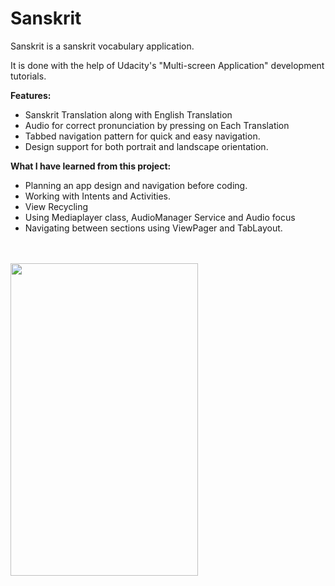 # Sanskrit
Sanskrit is a sanskrit vocabulary application.

It is done with the help of Udacity's "Multi-screen Application" development tutorials.
   

 **Features:**
 -   Sanskrit Translation along with English Translation
 -   Audio for correct pronunciation by pressing on Each Translation
 -   Tabbed navigation pattern for quick and easy navigation.
 -   Design support for both portrait and landscape orientation.
 
 
**What I have learned from this project:**

  -  Planning an app design and navigation before coding.
  -  Working with Intents and Activities.
  -  View Recycling
  -  Using Mediaplayer class, AudioManager Service and Audio focus
  -  Navigating between sections using ViewPager and TabLayout.

<br> </br>  <img src="https://github.com/Pranshu04/Sanskrit/blob/master/Images/Sanskrit.gif" height=500 width=300 >
